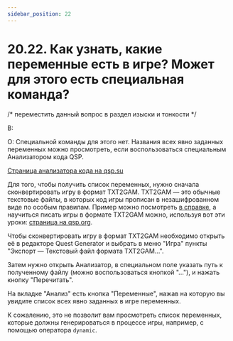 ```yaml
---
sidebar_position: 22
---
```


# 20.22. Как узнать, какие переменные есть в игре? Может для этого есть специальная команда?
<!-- [:faq_20_22] -->
/* переместить данный вопрос в раздел изыски и тонкости */

В:	

О:
Специальной команды для этого нет. Названия всех явно заданных переменных можно просмотреть, если воспользоваться специальным Анализатором кода QSP.

[Страница анализатора кода на qsp.su](https://qsp.org/index.php?option=com_agora&task=topic&id=365&Itemid=57)

Для того, чтобы получить список переменных, нужно сначала сконвертировать игру в формат TXT2GAM. TXT2GAM — это обычные текстовые файлы, в которых код игры прописан в незашифрованном виде по особым правилам. Пример можно посмотреть [в справке](https://wiki.qsp.org/help:txt2gam), а научиться писать игры в формате TXT2GAM можно, используя вот эти уроки: [страница на qsp.org](https://qsp.org/index.php?option=com_content&view=article&id=91&Itemid=56).

Чтобы сконвертировать игру в формат TXT2GAM необходимо открыть её в редакторе Quest Generator и выбрать в меню "Игра" пункты "Экспорт — Текстовый файл формата TXT2GAM...".

Затем нужно открыть Анализатор, в специальном поле указать путь к полученному файлу (можно воспользоваться кнопкой "..."), и нажать кнопку "Перечитать".

На вкладке "Анализ" есть кнопка "Переменные", нажав на которую вы увидите список всех явно заданных в игре переменных.

К сожалению, это не позволит вам просмотреть список переменных, которые должны генерироваться в процессе игры, например, с помощью оператора `dynamic`.
